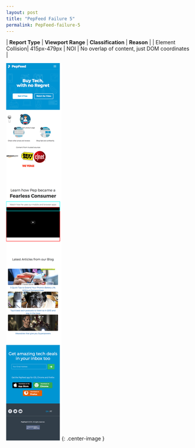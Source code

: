 ```yaml
---
layout: post
title: "PepFeed Failure 5"
permalink: PepFeed-failure-5
---
```

| **Report Type** | **Viewport Range** | **Classification** | **Reason** |
| Element Collision| 415px-479px | NOI | No overlap of content, just DOM coordinates | 

![Screenshot of the fault](../assets/images/PepFeed/fault5/overlapWidth447.png){: .center-image }